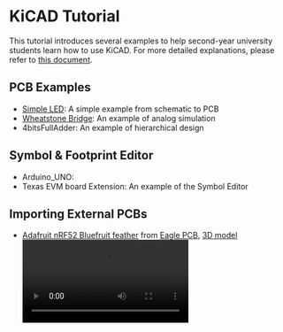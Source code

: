 # KiCAD Tutorial
This tutorial introduces several examples to help second-year university students learn how to use KiCAD. For more detailed explanations, please refer to [this document](https://docs.google.com/document/d/1ExvIu8tnpRs45NydWLtySDykhyoZ8oFFZSsFo3mHvT8/edit?tab=t.0#heading=h.j3pbzu6m0ixx).

## PCB Examples
* [Simple LED](Simple_LED): A simple example from schematic to PCB
* [Wheatstone Bridge](WheatstonBridge): An example of analog simulation
* 4bitsFullAdder: An example of hierarchical design

## Symbol & Footprint Editor
* Arduino_UNO: 
* Texas EVM board Extension: An example of the Symbol Editor

## Importing External PCBs
* [Adafruit nRF52 Bluefruit feather](Adafruit_nRF52_Bluefruit) from [Eagle PCB](https://github.com/adafruit/Adafruit-nRF52-Bluefruit-Feather-PCB), [3D model](https://github.com/adafruit/Adafruit_CAD_Parts/tree/main/4062%20nRF52840%20Feather)
![Adafruit_nRF52_Bluefruit](./Video/circuitpython_4062-nRF52830-Feather.mp4)
